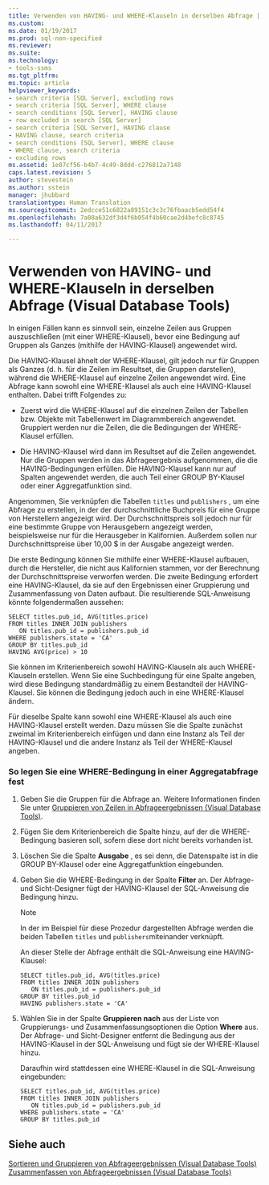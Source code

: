 ```yaml
---
title: Verwenden von HAVING- und WHERE-Klauseln in derselben Abfrage | Microsoft-Dokumentation
ms.custom: 
ms.date: 01/19/2017
ms.prod: sql-non-specified
ms.reviewer: 
ms.suite: 
ms.technology:
- tools-ssms
ms.tgt_pltfrm: 
ms.topic: article
helpviewer_keywords:
- search criteria [SQL Server], excluding rows
- search criteria [SQL Server], WHERE clause
- search conditions [SQL Server], HAVING clause
- row excluded in search [SQL Server]
- search criteria [SQL Server], HAVING clause
- HAVING clause, search criteria
- search conditions [SQL Server], WHERE clause
- WHERE clause, search criteria
- excluding rows
ms.assetid: 1e07cf56-b4b7-4c49-8ddd-c276812a7148
caps.latest.revision: 5
author: stevestein
ms.author: sstein
manager: jhubbard
translationtype: Human Translation
ms.sourcegitcommit: 2edcce51c6822a89151c3c3c76fbaacb5edd54f4
ms.openlocfilehash: 7a08a632df3d4f6b054f4b60cae2d4befc8c8745
ms.lasthandoff: 04/11/2017

---
```

# <a name="use-having-and-where-clauses-in-the-same-query-visual-database-tools"></a>Verwenden von HAVING- und WHERE-Klauseln in derselben Abfrage (Visual Database Tools)
In einigen Fällen kann es sinnvoll sein, einzelne Zeilen aus Gruppen auszuschließen (mit einer WHERE-Klausel), bevor eine Bedingung auf Gruppen als Ganzes (mithilfe der HAVING-Klausel) angewendet wird.  
  
Die HAVING-Klausel ähnelt der WHERE-Klausel, gilt jedoch nur für Gruppen als Ganzes (d. h. für die Zeilen im Resultset, die Gruppen darstellen), während die WHERE-Klausel auf einzelne Zeilen angewendet wird. Eine Abfrage kann sowohl eine WHERE-Klausel als auch eine HAVING-Klausel enthalten. Dabei trifft Folgendes zu:  
  
-   Zuerst wird die WHERE-Klausel auf die einzelnen Zeilen der Tabellen bzw. Objekte mit Tabellenwert im Diagrammbereich angewendet. Gruppiert werden nur die Zeilen, die die Bedingungen der WHERE-Klausel erfüllen.  
  
-   Die HAVING-Klausel wird dann im Resultset auf die Zeilen angewendet. Nur die Gruppen werden in das Abfrageergebnis aufgenommen, die die HAVING-Bedingungen erfüllen. Die HAVING-Klausel kann nur auf Spalten angewendet werden, die auch Teil einer GROUP BY-Klausel oder einer Aggregatfunktion sind.  
  
Angenommen, Sie verknüpfen die Tabellen `titles` und `publishers` , um eine Abfrage zu erstellen, in der der durchschnittliche Buchpreis für eine Gruppe von Herstellern angezeigt wird. Der Durchschnittspreis soll jedoch nur für eine bestimmte Gruppe von Herausgebern angezeigt werden, beispielsweise nur für die Herausgeber in Kalifornien. Außerdem sollen nur Durchschnittspreise über 10,00 $ in der Ausgabe angezeigt werden.  
  
Die erste Bedingung können Sie mithilfe einer WHERE-Klausel aufbauen, durch die Hersteller, die nicht aus Kalifornien stammen, vor der Berechnung der Durchschnittspreise verworfen werden. Die zweite Bedingung erfordert eine HAVING-Klausel, da sie auf den Ergebnissen einer Gruppierung und Zusammenfassung von Daten aufbaut. Die resultierende SQL-Anweisung könnte folgendermaßen aussehen:  
  
```  
SELECT titles.pub_id, AVG(titles.price)  
FROM titles INNER JOIN publishers  
   ON titles.pub_id = publishers.pub_id  
WHERE publishers.state = 'CA'  
GROUP BY titles.pub_id  
HAVING AVG(price) > 10  
```  
  
Sie können im Kriterienbereich sowohl HAVING-Klauseln als auch WHERE-Klauseln erstellen. Wenn Sie eine Suchbedingung für eine Spalte angeben, wird diese Bedingung standardmäßig zu einem Bestandteil der HAVING-Klausel. Sie können die Bedingung jedoch auch in eine WHERE-Klausel ändern.  
  
Für dieselbe Spalte kann sowohl eine WHERE-Klausel als auch eine HAVING-Klausel erstellt werden. Dazu müssen Sie die Spalte zunächst zweimal im Kriterienbereich einfügen und dann eine Instanz als Teil der HAVING-Klausel und die andere Instanz als Teil der WHERE-Klausel angeben.  
  
### <a name="to-specify-a-where-condition-in-an-aggregate-query"></a>So legen Sie eine WHERE-Bedingung in einer Aggregatabfrage fest  
  
1.  Geben Sie die Gruppen für die Abfrage an. Weitere Informationen finden Sie unter [Gruppieren von Zeilen in Abfrageergebnissen (Visual Database Tools)](../../ssms/visual-db-tools/group-rows-in-query-results-visual-database-tools.md).  
  
2.  Fügen Sie dem Kriterienbereich die Spalte hinzu, auf der die WHERE-Bedingung basieren soll, sofern diese dort nicht bereits vorhanden ist.  
  
3.  Löschen Sie die Spalte **Ausgabe** , es sei denn, die Datenspalte ist in die GROUP BY-Klausel oder eine Aggregatfunktion eingebunden.  
  
4.  Geben Sie die WHERE-Bedingung in der Spalte **Filter** an. Der Abfrage- und Sicht-Designer fügt der HAVING-Klausel der SQL-Anweisung die Bedingung hinzu.  
  
    > [!NOTE]  
    > In der im Beispiel für diese Prozedur dargestellten Abfrage werden die beiden Tabellen `titles` und `publishers`miteinander verknüpft.  
  
    An dieser Stelle der Abfrage enthält die SQL-Anweisung eine HAVING-Klausel:  
  
    ```  
    SELECT titles.pub_id, AVG(titles.price)  
    FROM titles INNER JOIN publishers   
       ON titles.pub_id = publishers.pub_id  
    GROUP BY titles.pub_id  
    HAVING publishers.state = 'CA'  
    ```  
  
5.  Wählen Sie in der Spalte **Gruppieren nach** aus der Liste von Gruppierungs- und Zusammenfassungsoptionen die Option **Where** aus. Der Abfrage- und Sicht-Designer entfernt die Bedingung aus der HAVING-Klausel in der SQL-Anweisung und fügt sie der WHERE-Klausel hinzu.  
  
    Daraufhin wird stattdessen eine WHERE-Klausel in die SQL-Anweisung eingebunden:  
  
    ```  
    SELECT titles.pub_id, AVG(titles.price)  
    FROM titles INNER JOIN publishers   
       ON titles.pub_id = publishers.pub_id  
    WHERE publishers.state = 'CA'  
    GROUP BY titles.pub_id  
    ```  
  
## <a name="see-also"></a>Siehe auch  
[Sortieren und Gruppieren von Abfrageergebnissen (Visual Database Tools)](../../ssms/visual-db-tools/sort-and-group-query-results-visual-database-tools.md)  
[Zusammenfassen von Abfrageergebnissen (Visual Database Tools)](../../ssms/visual-db-tools/summarize-query-results-visual-database-tools.md)  
  


